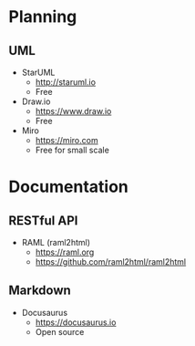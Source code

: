 # Planning 

## UML

- StarUML
  - http://staruml.io
  - Free
- Draw.io
  - https://www.draw.io
  - Free
- Miro
  - https://miro.com
  - Free for small scale

# Documentation

## RESTful API
- RAML (raml2html)
  - https://raml.org
  - https://github.com/raml2html/raml2html
## Markdown
- Docusaurus
  - https://docusaurus.io
  - Open source
